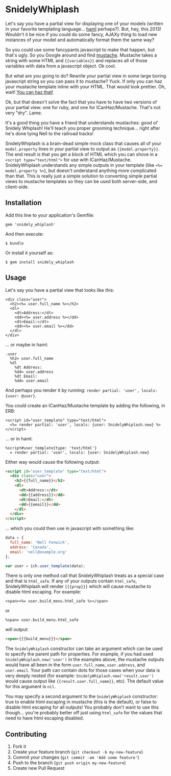 # SnidelyWhiplash

Let's say you have a partial view for displaying one of your models (written in your favorite templating language... [haml](http://haml.info/) perhaps?). But, hey, this 2013! Wouldn't it be nice if you could do some fancy, AJAXy thing to load new instances of your model and automatically format them the same way?

So you could use some fancypants javascript to make that happen, but that's ugly. So you Google around and find [mustache](http://mustache.github.io/). Mustache takes a string with some HTML and `{{variables}}` and replaces all of those variables with data from a javascript object. Ok cool.

But what are you going to do? Rewrite your partial view in some large boring javascript string so you can pass it to mustache? Yuck. If only you can haz your mustache template inline with your HTML. That would look prettier. Oh, wait! [You can haz that!](http://icanhazjs.com/)

Ok, but that doesn't solve the fact that you have to have two versions of your partial view: one for ruby, and one for ICanHaz/Mustache. That's not very "dry". Lame.

It's a good thing you have a friend that understands mustaches: good ol' Snidely Whiplash! He'll teach you proper grooming technique... right after he's done tying Nell to the railroad tracks!

SnidelyWhiplash is a brain-dead simple mock class that causes all of your `model.property` lines in your partial view to output as `{{model.property}}`. The end result is that you get a block of HTML which you can shove in a `<script type="text/html">` for use with ICanHaz/Mustache. SnidelyWhiplash understands any simple outputs in your template (like `<%= model.property %>`), but doesn't understand anything more complicated than that. This is really just a simple solution to converting simple partial views to mustache templates so they can be used both server-side, and client-side.

## Installation

Add this line to your application's Gemfile:

    gem 'snidely_whiplash'

And then execute:

    $ bundle

Or install it yourself as:

    $ gem install snidely_whiplash

## Usage

Let's say you have a partial view that looks like this:

```erb
<div class="user">
  <h2><%= user.full_name %></h2>
  <dl>
    <dt>Address:</dt>
    <dd><%= user.address %></dd>
    <dt>Email:</dt>
    <dd><%= user.email %></dd>
  </dl>
</div>
```

... or maybe in haml:

```haml
.user
  %h2= user.full_name
  %dl
    %dt Address:
    %dd= user.address
    %dt Email:
    %dd= user.email
```

And perhaps you render it by running: `render partial: 'user', locals: {user: @user}`.

You could create an ICanHaz/Mustache template by adding the following, in ERB:

```erb
<script id="user_template" type="text/html">
  <%= render partial: 'user', locals: {user: SnidelyWhiplash.new} %>
</script>
```

... or in haml:

```haml
%script#user_template{type: 'text/html'}
  = render partial: 'user', locals: {user: SnidelyWhiplash.new}
```

Either way would cause the following output:

```html
<script id="user_template" type="text/html">
  <div class="user">
    <h2>{{full_name}}</h2>
    <dl>
      <dt>Address:</dt>
      <dd>{{address}}</dd>
      <dt>Email:</dt>
      <dd>{{email}}</dd>
    </dl>
  </div>
</script>
```

... which you could then use in javascript with something like:

```javascript
data = {
  full_name: 'Nell Fenwick',
  address: 'Canada',
  email: 'nell@example.org'
};

var user = ich.user_template(data);
```

There is only one method call that SnidelyWhiplash treats as a special case and that is `html_safe`. If any of your outputs contain `html_safe`, SnidelyWhiplash will render `{{{prop}}}` which will cause mustache to disable html escaping. For example:

```erb
<span><%= user.build_menu.html_safe %></span>
```

or

```haml
%span= user.build_menu.html_safe
```

will output:

```html
<span>{{{build_menu}}}</span>
```

The `SnidelyWhiplash` constructor can take an argument which can be used to specify the parent path for properties. For example, if you had used `SnidelyWhiplash.new('user')` in the examples above, the mustache outputs would have all been in the form `user.full_name`, `user.address`, and `user.email`. Your path can contain dots for those cases when your data is very deeply nested (for example: `SnidelyWhiplash.new('result.user')` would cause output like `{{result.user.full_name}}`, etc). The default value for this argument is `nil`.

You may specify a second argument to the `SnidelyWhiplash` constructor: true to enable html escaping in mustache (this is the default), or false to disable html escaping for all outputs! You probably don't want to use this though... you're probably better off just using `html_safe` for the values that need to have html escaping disabled.

## Contributing

1. Fork it
2. Create your feature branch (`git checkout -b my-new-feature`)
3. Commit your changes (`git commit -am 'Add some feature'`)
4. Push to the branch (`git push origin my-new-feature`)
5. Create new Pull Request

